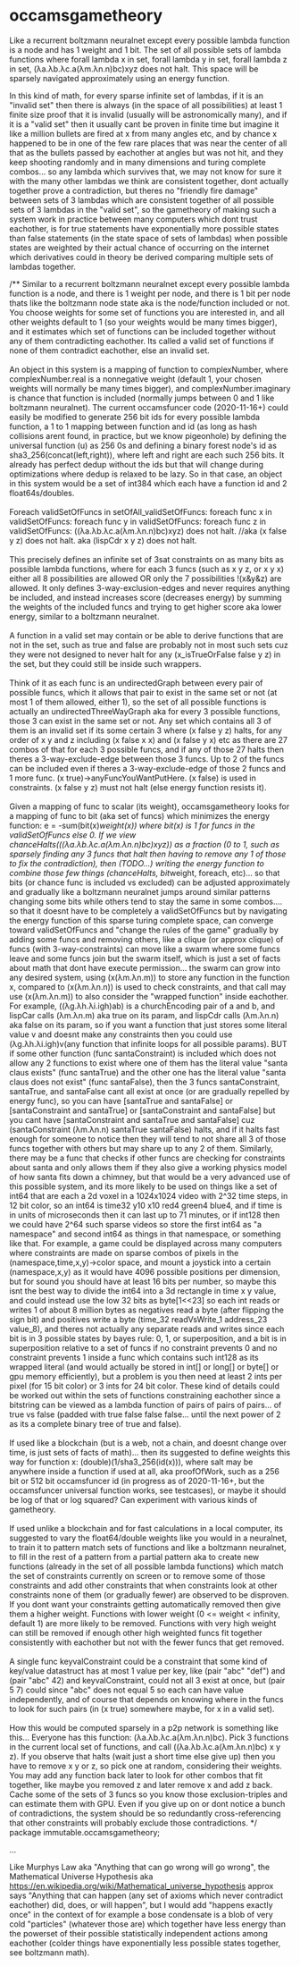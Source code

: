 # occamsgametheory
Like a recurrent boltzmann neuralnet except every possible lambda function is a node and has 1 weight and 1 bit. The set of all possible sets of lambda functions where forall lambda x in set, forall lambda y in set, forall lambda z in set, (λa.λb.λc.a(λm.λn.n)bc)xyz does not halt. This space will be sparsely navigated approximately using an energy function.

In this kind of math, for every sparse infinite set of lambdas, if it is an "invalid set" then there is always (in the space of all possibilities) at least 1 finite size proof that it is invalid (usually will be astronomically many), and if it is a "valid set" then it usually cant be proven in finite time but imagine it like a million bullets are fired at x from many angles etc, and by chance x happened to be in one of the few rare places that was near the center of all that as the bullets passed by eachother at angles but was not hit, and they keep shooting randomly and in many dimensions and turing complete combos... so any lambda which survives that, we may not know for sure it with the many other lambdas we think are consistent together, dont actually together prove a contradiction, but theres no "friendly fire damage" between sets of 3 lambdas which are consistent together of all possible sets of 3 lambdas in the "valid set", so the gametheory of making such a system work in practice between many computers which dont trust eachother, is for true statements have exponentially more possible states than false statements (in the state space of sets of lambdas) when possible states are weighted by their actual chance of occurring on the internet which derivatives could in theory be derived comparing multiple sets of lambdas together.

/** Similar to a recurrent boltzmann neuralnet except every possible lambda function is a node,
and there is 1 weight per node, and there is 1 bit per node thats like the boltzmann node state
aka is the node/function included or not. You choose weights for some set of functions you are
interested in, and all other weights default to 1 (so your weights would be many times bigger),
and it estimates which set of functions can be included together without any of them contradicting
eachother. Its called a valid set of functions if none of them contradict eachother, else an invalid set.
<br><br>
An object in this system is a mapping of function to complexNumber,
where complexNumber.real is a nonnegative weight (default 1, your chosen weights will normally be many times bigger),
and complexNumber.imaginary is chance that function is included (normally jumps between 0 and 1 like boltzmann neuralnet).
The current occamsfuncer code (2020-11-16+) could easily be modified to generate 256 bit ids for every possible lambda function,
a 1 to 1 mapping between function and id (as long as hash collisions arent found, in practice, but we know pigeonhole)
by defining the universal function (u) as 256 0s and defining a binary forest node's id as sha3_256(concat(left,right)),
where left and right are each such 256 bits. It already has perfect dedup without the ids
but that will change during optimizations where dedup is relaxed to be lazy.
So in that case, an object in this system would be a set of int384 which each have a function id and 2 float64s/doubles.
<br><br>
Foreach validSetOfFuncs in setOfAll_validSetOfFuncs:
	foreach func x in validSetOfFuncs:
		foreach func y in validSetOfFuncs:
			foreach func z in validSetOfFuncs:
				((λa.λb.λc.a(λm.λn.n)bc)xyz) does not halt. //aka (x false y z) does not halt. aka (lispCdr x y z) does not halt.
<br><br>
This precisely defines an infinite set of 3sat constraints on as many bits as possible lambda functions,
where for each 3 funcs (such as x y z, or x y x) either all 8 possibilities are allowed OR only the 7 possibilities !(x&y&z) are allowed.
It only defines 3-way-exclusion-edges and never requires anything be included,
and instead increases score (decreases energy) by summing the weights of the included funcs
and trying to get higher score aka lower energy, similar to a boltzmann neuralnet.
<br><br>
A function in a valid set may contain or be able to derive functions that are not in the set, such as true and false
are probably not in most such sets cuz they were not designed to never halt for any (x_isTrueOrFalse false y z) in the set,
but they could still be inside such wrappers. 
<br><br>
Think of it as each func is an undirectedGraph between every pair of possible funcs,
which it allows that pair to exist in the same set or not (at most 1 of them allowed, either 1),
so the set of all possible functions is actually an undirectedThreeWayGraph aka for every 3 possible functions,
those 3 can exist in the same set or not. Any set which contains all 3 of them is an invalid set
if its some certain 3 where (x false y z) halts, for any order of x y and z including (x false x x) and (x false y x) etc
as there are 27 combos of that for each 3 possible funcs, and if any of those 27 halts then theres a 3-way-exclude-edge
between those 3 funcs. Up to 2 of the funcs can be included even if theres a 3-way-exclude-edge of those 2 funcs and 1 more func.
(x true)->anyFuncYouWantPutHere. (x false) is used in constraints. (x false y z) must not halt (else energy function resists it).
<br><br>
Given a mapping of func to scalar (its weight), occamsgametheory looks for a mapping of func to bit (aka set of funcs)
which minimizes the energy function:
e = -sum(bit(x)*weight(x)) where bit(x) is 1 for funcs in the validSetOfFuncs else 0.
If we view chanceHalts(((λa.λb.λc.a(λm.λn.n)bc)xyz)) as a fraction (0 to 1,
such as sparsely finding any 3 funcs that halt then having to remove any 1 of those to fix the contradiction),
then (TODO...) writing the energy function to combine those few things (chanceHalts, bit*weight, foreach, etc)...
so that bits (or chance func is included vs excluded) can be adjusted approximately and gradually
like a boltzmann neuralnet jumps around similar patterns changing some bits while others tend to stay the same
in some combos.... so that it doesnt have to be completely a validSetOfFuncs but by navigating the
energy function of this sparse turing complete space, can converge toward validSetOfFuncs
and "change the rules of the game" gradually by adding some funcs and removing others,
like a clique (or approx clique) of funcs (with 3-way-constraints) can move like a swarm
where some funcs leave and some funcs join but the swarm itself, which is just a set of facts about math
that dont have execute permission... the swarm can grow into any desired system,
using (x(λm.λn.m)) to store any function in the function x,
compared to (x(λm.λn.n)) is used to check constraints, and that call may use (x(λm.λn.m)) to also
consider the "wrapped function" inside eachother.
For example, ((λg.λh.λi.igh)ab) is a churchEncoding pair of a and b,
and lispCar calls (λm.λn.m) aka true on its param,
and lispCdr calls (λm.λn.n) aka false on its param,
so if you want a function that just stores some literal value v and doesnt make any constraints
then you could use (λg.λh.λi.igh)v(any function that infinite loops for all possible params).
BUT if some other function (func santaConstraint) is included which does not allow any 2 functions to exist
where one of them has the literal value "santa claus exists" (func santaTrue)
and the other one has the literal value "santa claus does not exist" (func santaFalse),
then the 3 funcs santaConstraint, santaTrue, and santaFalse cant all exist at once (or are gradually repelled by energy func),
so you can have [santaTrue and santaFalse] or [santaConstraint and santaTrue] or [santaConstraint and santaFalse]
but you cant have  [santaConstraint and santaTrue and santaFalse]
cuz (santaConstraint (λm.λn.n) santaTrue santaFalse) halts, and if it halts fast enough for someone to notice
then they will tend to not share all 3 of those funcs together with others but may share up to any 2 of them.
Similarly, there may be a func that checks if other funcs are checking for constraints about santa
and only allows them if they also give a working physics model of how santa fits down a chimney,
but that would be a very advanced use of this possible system,
and its more likely to be used on things like a set of int64 that are each a 2d voxel
in a 1024x1024 video with 2^32 time steps, in 12 bit color,
so an int64 is time32 y10 x10 red4 green4 blue4,
and if time is in units of microseconds then it can last up to 71 minutes,
or if int128 then we could have 2^64 such sparse videos so store the first int64 as "a namespace"
and second int64 as things in that namespace, or something like that.
For example, a game could be displayed across many computers where constraints are made on sparse combos
of pixels in the (namespace,time,x,y)->color space, and mount a joystick into a certain (namespace,x,y)
as it would have 4096 possible positions per dimension, but for sound you should have at least 16 bits per number,
so maybe this isnt the best way to divide the int64 into a 3d rectangle in time x y value,
and could instead use the low 32 bits as byte[1<<23] so each int reads or writes 1 of about 8 million bytes
as negatives read a byte (after flipping the sign bit) and positives write a byte (time_32 readVsWrite_1 address_23 value_8),
and theres not actually any separate reads and writes since each bit is in 3 possible states by bayes rule: 0, 1, or superposition,
and a bit is in superposition relative to a set of funcs if no constraint prevents 0 and no constraint prevents 1
inside a func which contains such int128 as its wrapped literal
(and would actually be stored in int[] or long[] or byte[] or gpu memory efficiently),
but a problem is you then need at least 2 ints per pixel (for 15 bit color) or 3 ints for 24 bit color.
These kind of details could be worked out within the sets of functions constraining eachother
since a bitstring can be viewed as a lambda function of pairs of pairs of pairs... of true vs false
(padded with true false false false... until the next power of 2 as its a complete binary tree of true and false).
<br><br>
If used like a blockchain (but is a web, not a chain, and doesnt change over time, is just sets of facts of math)...
then its suggested to define weights this way for function x:
(double)(1/sha3_256(id(x))), where salt may be anywhere inside a function if used at all, aka proofOfWork,
such as a 256 bit or 512 bit occamsfuncer id (in progress as of 2020-11-16+,
but the occamsfuncer universal function works, see testcases),
or maybe it should be log of that or log squared? Can experiment with various kinds of gametheory.
<br><br>
If used unlike a blockchain and for fast calculations in a local computer, its suggested to vary the float64/double
weights like you would in a neuralnet, to train it to pattern match sets of functions
and like a boltzmann neuralnet, to fill in the rest of a pattern from a partial pattern aka
to create new functions (already in the set of all possible lambda functions) which match the set of
constraints currently on screen or to remove some of those constraints and add other constraints
that when constraints look at other constraints none of them (or gradually fewer) are observed to be disproven.
If you dont want your constraints getting automatically removed then give them a higher weight.
Functions with lower weight (0 <= weight < infinity, default 1) are more likely to be removed.
Functions with very high weight can still be removed if enough other high weighted funcs fit together
consistently with eachother but not with the fewer funcs that get removed.
<br><br>
A single func keyvalConstraint could be a constraint that some kind of key/value datastruct has at most 1 value per key,
like (pair "abc" "def") and (pair "abc" 42) and keyvalConstraint, could not all 3 exist at once,
but (pair 5 7) could since "abc" does not equal 5 so each can have value independently,
and of course that depends on knowing where in the funcs to look for
such pairs (in (x true) somewhere maybe, for x in a valid set).
<br><br>
How this would be computed sparsely in a p2p network is something like this...
Everyone has this function: (λa.λb.λc.a(λm.λn.n)bc).
Pick 3 functions in the current local set of functions, and call ((λa.λb.λc.a(λm.λn.n)bc) x y z).
If you observe that halts (wait just a short time else give up) then you have to remove x y or z,
so pick one at random, considering their weights. You may add any function back later
to look for other combos that fit together, like maybe you removed z and later remove x and add z back.
Cache some of the sets of 3 funcs so you know those exclusion-triples and can estimate them with GPU.
Even if you give up on or dont notice a bunch of contradictions, the system should be so
redundantly cross-referencing that other constraints will probably exclude those contradictions.
*/
package immutable.occamsgametheory;

...

Like Murphys Law aka "Anything that can go wrong will go wrong", the Mathematical Universe Hypothesis aka https://en.wikipedia.org/wiki/Mathematical_universe_hypothesis approx says "Anything that can happen (any set of axioms which never contradict eachother) did, does, or will happen", but I would add "happens exactly once" in the context of for example a bose condensate is a blob of very cold "particles" (whatever those are) which together have less energy than the powerset of their possible statistically independent actions among eachother (colder things have exponentially less possible states together, see boltzmann math).


